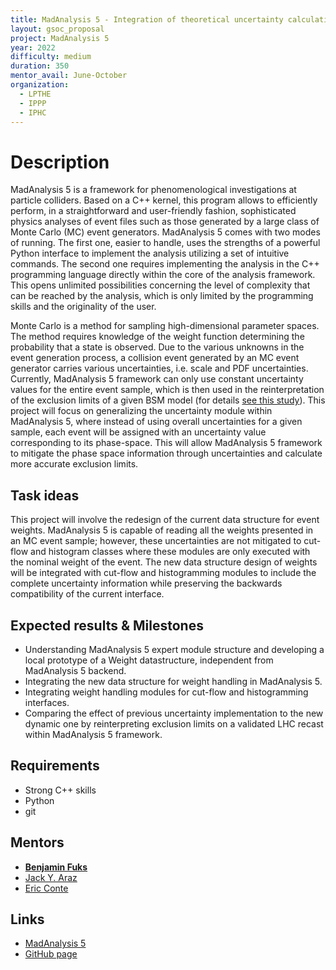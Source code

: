 ```yaml
---
title: MadAnalysis 5 - Integration of theoretical uncertainty calculation with multiweight integration
layout: gsoc_proposal
project: MadAnalysis 5
year: 2022
difficulty: medium
duration: 350
mentor_avail: June-October
organization:
  - LPTHE
  - IPPP
  - IPHC
---
```


# Description

MadAnalysis 5 is a framework for phenomenological investigations at particle colliders. 
Based on a C++ kernel, this program allows to efficiently perform, in a straightforward and user-friendly 
fashion, sophisticated physics analyses of event files such as those generated by a large class of 
Monte Carlo (MC) event generators. MadAnalysis 5 comes with two modes of running. The first one, easier 
to handle, uses the strengths of a powerful Python interface to implement the analysis utilizing a set of 
intuitive commands. The second one requires implementing the analysis in the C++ programming language 
directly within the core of the analysis framework. This opens unlimited possibilities concerning the 
level of complexity that can be reached by the analysis, which is only limited by the programming skills 
and the originality of the user.

Monte Carlo is a method for sampling high-dimensional parameter spaces. The method requires knowledge of 
the weight function determining the probability that a state is observed. Due to 
the various unknowns in the event generation process, a collision event generated by an MC event generator
carries various uncertainties, i.e. scale and PDF uncertainties. Currently, MadAnalysis 5 framework can 
only use constant uncertainty values for the entire event sample, which is then used in the reinterpretation
of the exclusion limits of a given BSM model (for details 
[see this study](https://link.springer.com/article/10.1140/epjc/s10052-020-8076-6)). This project will 
focus on generalizing the uncertainty module within MadAnalysis 5, where instead of using overall 
uncertainties for a given sample, each event will be assigned with an uncertainty value corresponding to 
its phase-space. This will allow MadAnalysis 5 framework to mitigate the phase space information through 
uncertainties and calculate more accurate exclusion limits.


## Task ideas

This project will involve the redesign of the current data structure for event weights. 
MadAnalysis 5 is capable of reading all the weights presented in an MC event sample; however, these 
uncertainties are not mitigated to cut-flow and histogram classes where these modules are only executed 
with the nominal weight of the event. The new data structure design of weights will be integrated with 
cut-flow and histogramming modules to include the complete uncertainty information while preserving the 
backwards compatibility of the current interface.

## Expected results & Milestones

- Understanding MadAnalysis 5 expert module structure and developing a local prototype of a Weight 
datastructure, independent from MadAnalysis 5 backend.
- Integrating the new data structure for weight handling in MadAnalysis 5.
- Integrating weight handling modules for cut-flow and histogramming interfaces.
- Comparing the effect of previous uncertainty implementation to the new dynamic one by reinterpreting 
exclusion limits on a validated LHC recast within MadAnalysis 5 framework.

## Requirements

* Strong C++ skills
* Python
* git


## Mentors

* **[Benjamin Fuks](mailto:fuks@lpthe.jussieu.fr)**
* [Jack Y. Araz](mailto:jack.araz@durham.ac.uk)
* [Eric Conte](mailto:eric.conte@iphc.cnrs.fr)


## Links

* [MadAnalysis 5](http://madanalysis.irmp.ucl.ac.be)
* [GitHub page](https://github.com/MadAnalysis/madanalysis5)
